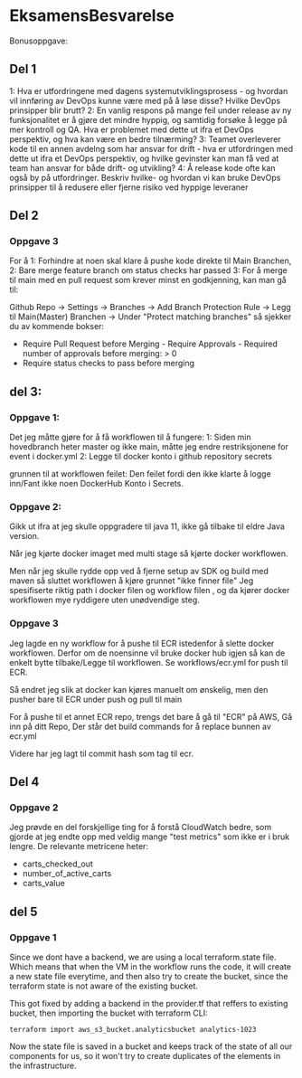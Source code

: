 # EksamensBesvarelse

Bonusoppgave:

## Del 1
1: Hva er utfordringene med dagens systemutviklingsprosess - og hvordan vil innføring av DevOps kunne være med 
   på å løse disse? Hvilke DevOps prinsipper blir brutt? 
2: En vanlig respons på mange feil under release av ny funksjonalitet er å gjøre det mindre hyppig, og samtidig 
   forsøke å legge på mer kontroll og QA. Hva er problemet med dette ut ifra et DevOps perspektiv, og hva kan være en bedre tilnærming?
3: Teamet overleverer kode til en annen avdelng som har ansvar for drift - hva er utfordringen med dette ut ifra et DevOps perspektiv, 
   og hvilke gevinster kan man få ved at team han ansvar for både drift- og utvikling?
4: Å release kode ofte kan også by på utfordringer. Beskriv hvilke- og hvordan vi kan bruke DevOps prinsipper til å redusere eller
   fjerne risiko ved hyppige leveraner

## Del 2

### Oppgave 3

For å 1: Forhindre at noen skal klare å pushe kode direkte til Main Branchen,
      2: Bare merge feature branch om status checks har passed
      3: For å merge til main med en pull request som krever minst en godkjenning, kan man gå til:

Github Repo -> Settings -> Branches -> Add Branch Protection Rule -> Legg til Main(Master) Branchen 
-> Under "Protect matching branches" så sjekker du av kommende bokser:
- Require Pull Request before Merging
        - Require Approvals
            - Required number of approvals before merging: > 0
- Require status checks to pass before merging


## del 3: 

### Oppgave 1:

Det jeg måtte gjøre for å få workflowen til å fungere:
1: Siden min hovedbranch heter master og ikke main, måtte jeg endre restriksjonene for event i docker.yml
2: Legge til docker konto i github repository secrets

grunnen til at workflowen feilet:
Den feilet fordi den ikke klarte å logge inn/Fant ikke noen DockerHub Konto i Secrets.

### Oppgave 2:

Gikk ut ifra at jeg skulle oppgradere til java 11, ikke gå tilbake til eldre Java version.

Når jeg kjørte docker imaget med multi stage så kjørte docker workflowen.

Men når jeg skulle rydde opp ved å fjerne setup av SDK og build med maven så sluttet workflowen å kjøre grunnet "ikke finner file"
Jeg spesifiserte riktig path i docker filen og workflow filen , og da kjører docker
workflowen mye ryddigere uten unødvendige steg.



### Oppgave 3

Jeg lagde en ny workflow for å pushe til ECR istedenfor å slette docker workflowen. 
Derfor om de noensinne vil bruke docker hub igjen så kan de enkelt bytte tilbake/Legge til workflowen.
Se workflows/ecr.yml for push til ECR.

Så endret jeg slik at docker kan kjøres manuelt om ønskelig, men den pusher bare til ECR under push og pull til main

For å pushe til et annet ECR repo, trengs det bare å gå til "ECR" på AWS, Gå inn på ditt Repo,
Der står det build commands for å replace bunnen av ecr.yml

Videre har jeg lagt til commit hash som tag til ecr.

## Del 4

### Oppgave 2

Jeg prøvde en del forskjellige ting for å forstå CloudWatch bedre, som gjorde at jeg endte opp med veldig mange
"test metrics" som ikke er i bruk lengre.
De relevante metricene heter:
- carts_checked_out
- number_of_active_carts
- carts_value

## del 5

### Oppgave 1

Since we dont have a backend, we are using a local terraform.state file.
Which means that when the VM in the workflow runs the code, it will create
a new state file everytime, and then also try to create the bucket, since the terraform state
is not aware of the existing bucket.

This got fixed by adding a backend in the provider.tf that reffers to existing bucket,
then importing the bucket with terraform CLI: 

```
terraform import aws_s3_bucket.analyticsbucket analytics-1023
```
Now the state file is saved in a bucket and keeps track of the state of all our components for us, so 
it won't try to create duplicates of the elements in the infrastructure.

